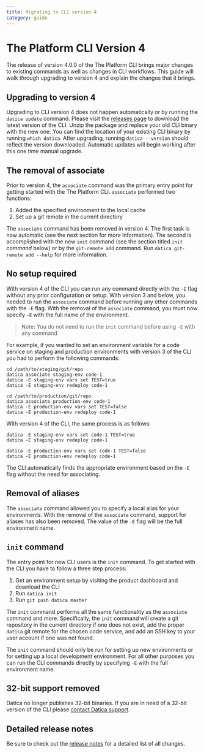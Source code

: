 ```yaml
---
title: Migrating to CLI version 4
category: guide
---
```


# The Platform CLI Version 4

The release of version 4.0.0 of the The Platform CLI brings major changes to existing commands as well as changes in CLI workflows. This guide will walk through upgrading to version 4 and explain the changes that it brings.

## Upgrading to version 4

Upgrading to CLI version 4 does not happen automatically or by running the `datica update` command. Please visit the [releases page](https://github.com/daticahealth/cli/releases) to download the latest version of the CLI. Unzip the package and replace your old CLI binary with the new one. You can find the location of your existing CLI binary by running `which datica`. After upgrading, running `datica --version` should reflect the version downloaded. Automatic updates will begin working after this one time manual upgrade.

## The removal of associate

Prior to version 4, the `associate` command was the primary entry point for getting started with the The Platform CLI. `associate` performed two functions:

1. Added the specified environment to the local cache
1. Set up a git remote in the current directory

The `associate` command has been removed in version 4. The first task is now automatic (see the next section for more information). The second is accomplished with the new `init` command (see the section titled _`init` command_ below) or by the `git-remote add` command. Run `datica git-remote add --help` for more information.

## No setup required

With version 4 of the CLI you can run any command directly with the `-E` flag without any prior configuration or setup. With version 3 and below, you needed to run the `associate` command before running any other commands with the `-E` flag. With the removal of the `associate` command, you must now specify `-E` with the full name of the environment.

> Note: You do not need to run the `init` command before using `-E` with any command

For example, if you wanted to set an environment variable for a code service on staging and production environments with version 3 of the CLI you had to perform the following commands:

```
cd /path/to/staging/git/repo
datica associate staging-env code-1
datica -E staging-env vars set TEST=true
datica -E staging-env redeploy code-1

cd /path/to/production/git/repo
datica associate production-env code-1
datica -E production-env vars set TEST=false
datica -E production-env redeploy code-1
```

With version 4 of the CLI, the same process is as follows:

```
datica -E staging-env vars set code-1 TEST=true
datica -E staging-env redeploy code-1

datica -E production-env vars set code-1 TEST=false
datica -E production-env redeploy code-1
```

The CLI automatically finds the appropriate environment based on the `-E` flag without the need for associating.

## Removal of aliases

The `associate` command allowed you to specify a local alias for your environments. With the removal of the `associate` command, support for aliases has also been removed. The value of the `-E` flag will be the full environment name.

## `init` command

The entry point for new CLI users is the `init` command. To get started with the CLI you have to follow a three step process:

1. Get an environment setup by visiting the product dashboard and download the CLI
1. Run `datica init`
1. Run `git push datica master`

The `init` command performs all the same functionality as the `associate` command and more. Specifically, the `init` command will create a git repository in the current directory if one does not exist, add the proper `datica` git remote for the chosen code service, and add an SSH key to your user account if one was not found.

The `init` command should only be run for setting up new environments or for setting up a local development environment. For all other purposes you can run the CLI commands directly by specifying `-E` with the full environment name.

## 32-bit support removed

Datica no longer publishes 32-bit binaries. If you are in need of a 32-bit version of the CLI please [contact Datica support](https://datica.com/support).

## Detailed release notes

Be sure to check out the [release notes](https://github.com/daticahealth/cli/releases/tag/4.0.0) for a detailed list of all changes.
